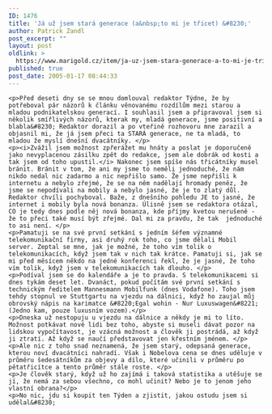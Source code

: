 ```yaml
---
ID: 1476
title: 'Já už jsem stará generace (a&nbsp;to mi je třicet) &#8230;'
author: Patrick Zandl
post_excerpt: ""
layout: post
oldlink: >
  https://www.marigold.cz/item/ja-uz-jsem-stara-generace-a-to-mi-je-tricet
published: true
post_date: 2005-01-17 08:44:33
---
```

	<p>Před deseti dny se se mnou domlouval redaktor Týdne, že by potřeboval pár názorů k článku věnovanému rozdílům mezi starou a mladou podnikatelskou generací. I souhlasil jsem a připravoval jsem si několik smířlivých názorů, kterak my, mladá generace, jsme positivní a blabla&#8230; Redaktor dorazil a po vteřině rozhovoru mne zarazil a objasnil mi, že já jsem přeci ta STARÁ generace, ne ta mladá, to mladou že myslí dnešní dvacátníky. </p>
	<p><i>Zvážil jsem možnost zpřerážet mu hnáty a poslat je doporučeně jako nevyplacenou zásilku zpět do redakce, jsem ale dobrák od kosti a tak jsem od toho upustil.</i> Nakonec jsem spíše nás třicátníky musel bránit. Bránit v tom, že ani my jsme to neměli jednoduché, že nám nikdo nedal nic zadarmo a nic nepřišlo samo. Že jsme nepřišli k internetu a nebylo zřejmé, že se na něm nadělají hromady peněz, že jsme se nepodívali na mobily a nebylo jasné, že je to zlatý důl. Redaktor chvíli pochyboval. Baže, z dnešního pohledu JE to jasné, že internet i mobily byla nová bonanza. Úlisně jsem se redaktora otázal, CO je tedy dnes podle něj nová bonanza, kde příjmy kvetou nerušeně - že to přeci také musí být zřejmé. Dal mi za pravdu, že tak  jednoduché to asi není. </p>
	<p>Pamatuji se na své první setkání s jedním šéfem významné telekomunikační firmy, asi druhý rok toho, co jsme dělali Mobil server. Zeptal se mne, jak je možné, že toho vím tolik o telekomunikacích, když jsem tak v nich tak krátce. Pamatuji si, jak se mi před měsícem někdo na jedné konferenci řekl, že je jasné, že toho vím tolik, když jsem v telekomunikacích tak dlouho. </p>
	<p>Podíval jsem se do kalendáře a je to pravda. S telekomunikacemi si dnes tykám deset let. Dvanáct, pokud počítám své první setkání s technickým ředitelem Mannesmann Mobilfunk (dnes Vodafone). Toho jsem tehdy stopnul ve Stuttgartu na vjezdu na dálnici, když ho zaujal můj obrovský nápis na karimatce &#8220;Egal wohin - Nur Luxuswagen&#8221; (Jedno kam, pouze luxusním vozem).</p>
	<p>Dneska už nestopuju u vjezdu na dálnice a někdy je mi to líto. Možnost potkávat nové lidi bez toho, abyste si museli dávat pozor na lidskou vypočítavost, je vzácná možnost a člověk ji postrádá, až když ji ztratí. Až když se naučí představovat jen křestním jménem. </p>
	<p>Ale nic z toho snad neznamená, že jsem starý, odepsaná generace, kterou noví dvacátníci nahradí. Však i Nobelova cena se dnes uděluje v průměru šedesátníkům za objevy a dílo, které učinili v průměru po pětatřicítce a tento průměr stále roste. </p>
	<p>Je člověk starý, když už ho zajímá i taková statistika a utěšuje se jí, že nemá za sebou všechno, co mohl učinit? Nebo je to jenom jeho vlastní obrana?</p>
	<p>No nic, jdu si koupit ten Týden a zjistit, jakou ostudu jsem si udělal&#8230;
</p>